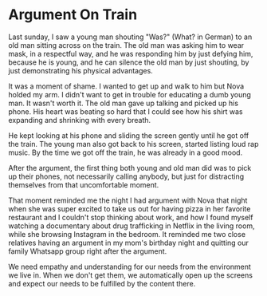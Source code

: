 # Argument On Train

Last sunday, I saw a young man shouting "Was?" (What? in German) to an old man sitting across on the train. The old man was asking him to wear mask, 
in a respectful way, and he was responding him by just defying him, because he is young, and he can silence the old man by just shouting, by just demonstrating
his physical advantages. 

It was a moment of shame. I wanted to get up and walk to him but Nova holded my arm. I didn't want to get in trouble for educating a dumb young man. It wasn't worth it.
The old man gave up talking and picked up his phone. His heart was beating so hard that I could see how his shirt was expanding and shrinking with every breath. 

He kept looking at his phone and sliding the screen gently until he got off the train. The young man also got back to his screen, started listing loud rap music. By the time
we got off the train, he was already in a good mood.

After the argument, the first thing both young and old man did was to pick up their phones, not necessarily calling anybody, but just for distracting themselves from that
uncomfortable moment. 

That moment reminded me the night I had argument with Nova that night when she was super excited to take us out for having pizza in her favorite restaurant and 
I couldn't stop thinking about work, and how I found myself watching a documentary about drug trafficking in Netflix in the living room, while she browsing Instagram in the bedroom. 
It reminded me two close relatives having an argument in my mom's birthday night and quitting our family Whatsapp group right after the argument. 

We need empathy and understanding for our needs from the environment we live in. When we don't get them, we automatically open up the screens and expect our needs to be fulfilled by
the content there.
